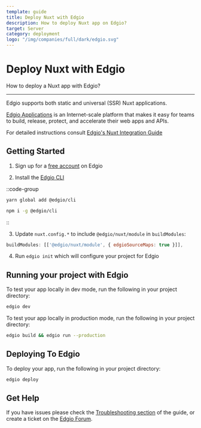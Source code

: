 ```yaml
---
template: guide
title: Deploy Nuxt with Edgio
description: How to deploy Nuxt app on Edgio?
target: Server
category: deployment
logo: "/img/companies/full/dark/edgio.svg"
---
```


# Deploy Nuxt with Edgio

How to deploy a Nuxt app with Edgio?

---

Edgio supports both static and universal (SSR) Nuxt applications.

[Edgio Applications](https://docs.edg.io) is an Internet-scale platform that makes it easy for teams to build, release, protect, and accelerate their web apps and APIs.

For detailed instructions consult [Edgio's Nuxt Integration Guide](https://docs.edg.io/guides/nuxt)

## Getting Started

1. Sign up for a [free account](https://app.layer0.co/signup) on Edgio

2. Install the [Edgio CLI](https://docs.edg.io/guides/cli)

::code-group
```bash [Yarn]
yarn global add @edgio/cli
```
```bash [NPM]
npm i -g @edgio/cli
```
::

3. Update `nuxt.config.*` to include `@edgio/nuxt/module` in `buildModules`:

```js
buildModules: [['@edgio/nuxt/module', { edgioSourceMaps: true }]],
```

4. Run `edgio init` which will configure your project for Edgio

## Running your project with Edgio

To test your app locally in dev mode, run the following in your project directory:

```bash
edgio dev
```

To test your app locally in production mode, run the following in your project directory:

```bash
edgio build && edgio run --production
```

## Deploying To Edgio

To deploy your app, run the following in your project directory:

```bash
edgio deploy
```

## Get Help

If you have issues please check the [Troubleshooting section](https://docs.edg.io/guides/nuxt#section_troubleshooting) of the guide, or create a ticket on the [Edgio Forum](https://forum.edg.io).
